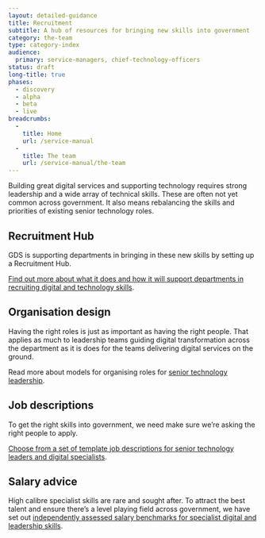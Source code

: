```yaml
---
layout: detailed-guidance
title: Recruitment
subtitle: A hub of resources for bringing new skills into government
category: the-team
type: category-index
audience:
  primary: service-managers, chief-technology-officers
status: draft
long-title: true
phases:
  - discovery
  - alpha
  - beta
  - live
breadcrumbs:
  -
    title: Home
    url: /service-manual
  -
    title: The team
    url: /service-manual/the-team
---
```



Building great digital services and supporting technology requires strong leadership and a wide array of technical skills. These are often not yet common across government. It also means rebalancing the skills and priorities of existing senior technology roles.

## Recruitment Hub

GDS is supporting departments in bringing in these new skills by setting up a Recruitment Hub.

[Find out more about what it does and how it will support departments in recruiting digital and technology skills](/service-manual/the-team/recruitment/hub.html).


## Organisation design

Having the right roles is just as important as having the right people. That applies as much to leadership teams guiding digital transformation across the department as it is does for the teams delivering digital services on the ground.

Read more about models for organising roles for [senior technology leadership](/service-manual/the-team/recruitment/scs-orgdesign.html).


## Job descriptions

To get the right skills into government, we need make sure we’re asking the right people to apply.

[Choose from a set of template job descriptions for senior technology leaders and digital specialists](/service-manual/the-team/recruitment/job-descriptions.html).


## Salary advice

High calibre specialist skills are rare and sought after. To attract the best talent and ensure there’s a level playing field across government, we have set out [independently assessed salary benchmarks for specialist digital and leadership skills](/service-manual/the-team/recruitment/salary-advice.html).
